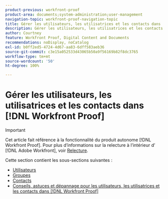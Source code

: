 ```yaml
---
product-previous: workfront-proof
product-area: documents;system-administration;user-management
navigation-topic: workfront-proof-navigation-topic
title: Gérer les utilisateurs, les utilisatrices et les contacts dans  [!DNL Workfront Proof]
description: Gérer les utilisateurs, les utilisatrices et les contacts dans Workfront Proof.
author: Courtney
feature: Workfront Proof, Digital Content and Documents
recommendations: noDisplay, noCatalog
exl-id: b0ff2ed5-4724-4d67-aa83-6dff583aeb36
source-git-commit: c3e15a052533d43065b50a9f56169b82f8dc3765
workflow-type: tm+mt
source-wordcount: '50'
ht-degree: 100%

---
```


# Gérer les utilisateurs, les utilisatrices et les contacts dans [!DNL Workfront Proof]

>[!IMPORTANT]
>
>Cet article fait référence à la fonctionnalité du produit autonome [!DNL Workfront Proof]. Pour plus d’informations sur la relecture à l’intérieur d’ [!DNL Adobe Workfront], voir [Relecture](../../review-and-approve-work/proofing/proofing.md).

Cette section contient les sous-sections suivantes :

* [Utilisateurs](../../workfront-proof/wp-mnguserscontacts/users/users.md)
* [Groupes](../../workfront-proof/wp-mnguserscontacts/groups/groups.md)
* [Contacts](../../workfront-proof/wp-mnguserscontacts/contacts/contacts.md)
* [Conseils, astuces et dépannage pour les utilisateurs, les utilisatrices et les contacts dans  [!DNL Workfront Proof] ](../../workfront-proof/wp-mnguserscontacts/tips-tricks-and-troubleshooting/tips-tricks-troubleshooting-wfproof.md)
